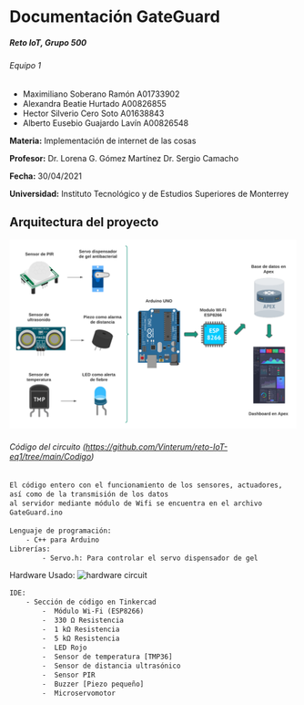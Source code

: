 # Documentación GateGuard
##### Reto IoT, Grupo 500
###### Equipo 1
- Maximiliano Soberano Ramón A01733902
- Alexandra Beatie Hurtado A00826855
- Hector Silverio Cero Soto A01638843
- Alberto Eusebio Guajardo Lavín A00826548
 
**Materia:** Implementación de internet de las cosas

**Profesor:**
Dr. Lorena G. Gómez Martínez
Dr. Sergio Camacho

**Fecha:** 30/04/2021

**Universidad:** Instituto Tecnológico y de Estudios Superiores de Monterrey

## Arquitectura del proyecto
![Arquitecura GateGuard](https://github.com/Vinterum/reto-IoT-eq1/blob/main/Im%C3%A1genes/Dise%C3%B1o%20IoT.png?raw=true)

###### Código del circuito (https://github.com/Vinterum/reto-IoT-eq1/tree/main/Codigo)

	El código entero con el funcionamiento de los sensores, actuadores, así como de la transmisión de los datos
	al servidor mediante módulo de Wifi se encuentra en el archivo GateGuard.ino
	
	Lenguaje de programación:
   		- C++ para Arduino  
	Librerías:
    		- Servo.h: Para controlar el servo dispensador de gel
		
Hardware Usado:
![hardware circuit](https://github.com/Vinterum/reto-IoT-eq1/blob/main/Im%C3%A1genes/Componentes.png)

	IDE:
	  	- Sección de código en Tinkercad
    		-  Módulo Wi-Fi (ESP8266)
    		-  330 Ω Resistencia
    		-  1 kΩ Resistencia
    		-  5 kΩ Resistencia
    		-  LED Rojo
    		-  Sensor de temperatura [TMP36]
    		-  Sensor de distancia ultrasónico
    		-  Sensor PIR
    		-  Buzzer [Piezo pequeño]
    		-  Microservomotor


